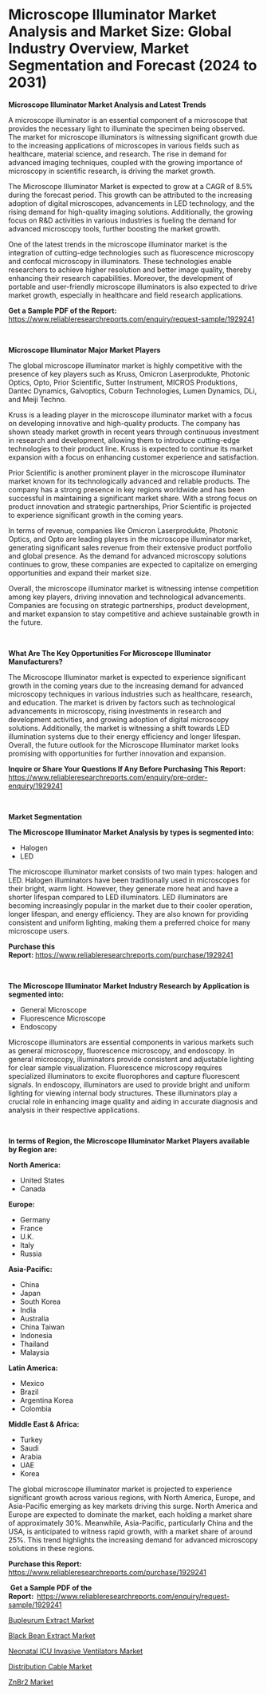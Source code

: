 <p><h1>Microscope Illuminator Market Analysis and Market Size: Global Industry Overview, Market Segmentation and Forecast (2024 to 2031)</h1></p><p><strong>Microscope Illuminator Market Analysis and Latest Trends</strong></p>
<p><p>A microscope illuminator is an essential component of a microscope that provides the necessary light to illuminate the specimen being observed. The market for microscope illuminators is witnessing significant growth due to the increasing applications of microscopes in various fields such as healthcare, material science, and research. The rise in demand for advanced imaging techniques, coupled with the growing importance of microscopy in scientific research, is driving the market growth.</p><p>The Microscope Illuminator Market is expected to grow at a CAGR of 8.5% during the forecast period. This growth can be attributed to the increasing adoption of digital microscopes, advancements in LED technology, and the rising demand for high-quality imaging solutions. Additionally, the growing focus on R&D activities in various industries is fueling the demand for advanced microscopy tools, further boosting the market growth.</p><p>One of the latest trends in the microscope illuminator market is the integration of cutting-edge technologies such as fluorescence microscopy and confocal microscopy in illuminators. These technologies enable researchers to achieve higher resolution and better image quality, thereby enhancing their research capabilities. Moreover, the development of portable and user-friendly microscope illuminators is also expected to drive market growth, especially in healthcare and field research applications.</p></p>
<p><strong>Get a Sample PDF of the Report:&nbsp;</strong> <a href="https://www.reliableresearchreports.com/enquiry/request-sample/1929241">https://www.reliableresearchreports.com/enquiry/request-sample/1929241</a></p>
<p>&nbsp;</p>
<p><strong>Microscope Illuminator Major Market Players</strong></p>
<p><p>The global microscope illuminator market is highly competitive with the presence of key players such as Kruss, Omicron Laserprodukte, Photonic Optics, Opto, Prior Scientific, Sutter Instrument, MICROS Produktions, Dantec Dynamics, Galvoptics, Coburn Technologies, Lumen Dynamics, DLi, and Meiji Techno.</p><p>Kruss is a leading player in the microscope illuminator market with a focus on developing innovative and high-quality products. The company has shown steady market growth in recent years through continuous investment in research and development, allowing them to introduce cutting-edge technologies to their product line. Kruss is expected to continue its market expansion with a focus on enhancing customer experience and satisfaction.</p><p>Prior Scientific is another prominent player in the microscope illuminator market known for its technologically advanced and reliable products. The company has a strong presence in key regions worldwide and has been successful in maintaining a significant market share. With a strong focus on product innovation and strategic partnerships, Prior Scientific is projected to experience significant growth in the coming years.</p><p>In terms of revenue, companies like Omicron Laserprodukte, Photonic Optics, and Opto are leading players in the microscope illuminator market, generating significant sales revenue from their extensive product portfolio and global presence. As the demand for advanced microscopy solutions continues to grow, these companies are expected to capitalize on emerging opportunities and expand their market size.</p><p>Overall, the microscope illuminator market is witnessing intense competition among key players, driving innovation and technological advancements. Companies are focusing on strategic partnerships, product development, and market expansion to stay competitive and achieve sustainable growth in the future.</p></p>
<p>&nbsp;</p>
<p><strong>What Are The Key Opportunities For Microscope Illuminator Manufacturers?</strong></p>
<p><p>The Microscope Illuminator market is expected to experience significant growth in the coming years due to the increasing demand for advanced microscopy techniques in various industries such as healthcare, research, and education. The market is driven by factors such as technological advancements in microscopy, rising investments in research and development activities, and growing adoption of digital microscopy solutions. Additionally, the market is witnessing a shift towards LED illumination systems due to their energy efficiency and longer lifespan. Overall, the future outlook for the Microscope Illuminator market looks promising with opportunities for further innovation and expansion.</p></p>
<p><strong>Inquire or Share Your Questions If Any Before Purchasing This Report:</strong> <a href="https://www.reliableresearchreports.com/enquiry/pre-order-enquiry/1929241">https://www.reliableresearchreports.com/enquiry/pre-order-enquiry/1929241</a></p>
<p>&nbsp;</p>
<p><strong>Market Segmentation</strong></p>
<p><strong>The Microscope Illuminator Market Analysis by types is segmented into:</strong></p>
<p><ul><li>Halogen</li><li>LED</li></ul></p>
<p><p>The microscope illuminator market consists of two main types: halogen and LED. Halogen illuminators have been traditionally used in microscopes for their bright, warm light. However, they generate more heat and have a shorter lifespan compared to LED illuminators. LED illuminators are becoming increasingly popular in the market due to their cooler operation, longer lifespan, and energy efficiency. They are also known for providing consistent and uniform lighting, making them a preferred choice for many microscope users.</p></p>
<p><strong>Purchase this Report:&nbsp;</strong><a href="https://www.reliableresearchreports.com/purchase/1929241">https://www.reliableresearchreports.com/purchase/1929241</a></p>
<p>&nbsp;</p>
<p><strong>The Microscope Illuminator Market Industry Research by Application is segmented into:</strong></p>
<p><ul><li>General Microscope</li><li>Fluorescence Microscope</li><li>Endoscopy</li></ul></p>
<p><p>Microscope illuminators are essential components in various markets such as general microscopy, fluorescence microscopy, and endoscopy. In general microscopy, illuminators provide consistent and adjustable lighting for clear sample visualization. Fluorescence microscopy requires specialized illuminators to excite fluorophores and capture fluorescent signals. In endoscopy, illuminators are used to provide bright and uniform lighting for viewing internal body structures. These illuminators play a crucial role in enhancing image quality and aiding in accurate diagnosis and analysis in their respective applications.</p></p>
<p>&nbsp;</p>
<p><strong>In terms of Region, the Microscope Illuminator Market Players available by Region are:</strong></p>
<p>
    <p> <strong> North America: </strong>
        <ul>
            <li>United States</li>
            <li>Canada</li>
        </ul>
        </p> 
    <p> <strong> Europe: </strong>
        <ul>
            <li>Germany</li>
            <li>France</li>
            <li>U.K.</li>
            <li>Italy</li>
            <li>Russia</li>
        </ul>
        </p> 
    <p> <strong> Asia-Pacific: </strong>
        <ul>
            <li>China</li>
            <li>Japan</li>
            <li>South Korea</li>
            <li>India</li>
            <li>Australia</li>
            <li>China Taiwan</li>
            <li>Indonesia</li>
            <li>Thailand</li>
            <li>Malaysia</li>
        </ul>
        </p> 
    <p> <strong> Latin America: </strong>
        <ul>
            <li>Mexico</li>
            <li>Brazil</li>
            <li>Argentina Korea</li>
            <li>Colombia</li>
        </ul>
        </p> 
    <p> <strong> Middle East & Africa: </strong>
        <ul>
            <li>Turkey</li>
            <li>Saudi</li>
            <li>Arabia</li>
            <li>UAE</li>
            <li>Korea</li>
        </ul>
    </p>
    </p>
<p><p>The global microscope illuminator market is projected to experience significant growth across various regions, with North America, Europe, and Asia-Pacific emerging as key markets driving this surge. North America and Europe are expected to dominate the market, each holding a market share of approximately 30%. Meanwhile, Asia-Pacific, particularly China and the USA, is anticipated to witness rapid growth, with a market share of around 25%. This trend highlights the increasing demand for advanced microscopy solutions in these regions.</p></p>
<p><strong>Purchase this Report: </strong><a href="https://www.reliableresearchreports.com/purchase/1929241">https://www.reliableresearchreports.com/purchase/1929241</a></p>
<p>&nbsp;<strong>Get a Sample PDF of the Report:&nbsp;&nbsp;</strong><a href="https://www.reliableresearchreports.com/enquiry/request-sample/1929241">https://www.reliableresearchreports.com/enquiry/request-sample/1929241</a></p>
<p><strong></strong></p>
<p><p><a href="https://view.publitas.com/reportprime-1/bupleurum-extract-market-size-and-growth-market-segmentation-regional-and-country-breakdowns-and-market-trends-for-period-from-2024-2031/">Bupleurum Extract Market</a></p><p><a href="https://view.publitas.com/reportprime-1/black-bean-extract-market-size-global-industry-overview-market-segmentation-and-forecast-2024-to-2031/">Black Bean Extract Market</a></p><p><a href="https://carnation-joke-41f.notion.site/Neonatal-ICU-Invasive-Ventilators-Market-Dynamics-2024-2031-Also-about-Its-Market-Trends-Projectio-69cc25cd05dd4b81877980fbdaebc83a">Neonatal ICU Invasive Ventilators Market</a></p><p><a href="https://adventurous-uranium-ef9.notion.site/Distribution-Cable-Market-Offers-Provide-Insightful-Data-for-the-Time-Period-from-2024-to-2031-and-a-73bd4200b82b4d26a14a9c5e92ea72e3">Distribution Cable Market</a></p><p><a href="https://extreme-scabiosa-c81.notion.site/ZnBr2-Market-Size-Global-Industry-Overview-Market-Segmentation-and-Forecast-2024-to-2031-96b892e1d76b4dd299eacaa69e6c3650">ZnBr2 Market</a></p></p>